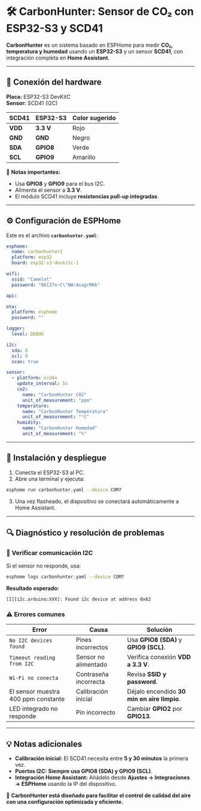 # 🛠️ CarbonHunter: Sensor de CO₂ con ESP32-S3 y SCD41

**CarbonHunter** es un sistema basado en ESPHome para medir **CO₂, temperatura y humedad** usando un **ESP32-S3** y un sensor **SCD41**, con integración completa en **Home Assistant**.

---

## 📡 Conexión del hardware

**Placa:** ESP32-S3 DevKitC  
**Sensor:** SCD41 (I2C)  

| **SCD41** | **ESP32-S3** | **Color sugerido** |
|-----------|--------------|--------------------|
| **VDD**   | **3.3 V**    | Rojo               |
| **GND**   | **GND**      | Negro              |
| **SDA**   | **GPIO8**    | Verde              |
| **SCL**   | **GPIO9**    | Amarillo           |

🔧 **Notas importantes:**
- Usa **GPIO8** y **GPIO9** para el bus I2C.
- Alimenta el sensor a **3.3 V**.
- El módulo SCD41 incluye **resistencias pull-up integradas**.

---

## ⚙️ Configuración de ESPHome

Este es el archivo **`carbonhunter.yaml`**:

```yaml
esphome:
  name: carbonhunter2
  platform: esp32
  board: esp32-s3-devkitc-1

wifi:
  ssid: "Camelot"
  password: "8K[Z7x~C\"NW:AsagrRKb"

api:

ota:
  platform: esphome
  password: ""

logger:
  level: DEBUG

i2c:
  sda: 8
  scl: 9
  scan: true

sensor:
  - platform: scd4x
    update_interval: 5s
    co2:
      name: "CarbonHunter CO2"
      unit_of_measurement: "ppm"
    temperature:
      name: "CarbonHunter Temperatura"
      unit_of_measurement: "°C"
    humidity:
      name: "CarbonHunter Humedad"
      unit_of_measurement: "%"

```

---

## 📲 Instalación y despliegue

1. Conecta el ESP32-S3 al PC.
2. Abre una terminal y ejecuta:

```bash
esphome run carbonhunter.yaml --device COM7
```

3. Una vez flasheado, el dispositivo se conectará automáticamente a Home Assistant.

---

## 🔍 Diagnóstico y resolución de problemas

### 🧪 Verificar comunicación I2C

Si el sensor no responde, usa:

```bash
esphome logs carbonhunter.yaml --device COM7
```

**Resultado esperado:**
```
[I][i2c.arduino:XXX]: Found i2c device at address 0x62
```

### ⚠️ Errores comunes

| **Error**                                          | **Causa**                          | **Solución**                                |
|----------------------------------------------------|------------------------------------|--------------------------------------------|
| `No I2C devices found`                             | Pines incorrectos                  | Usa **GPIO8 (SDA)** y **GPIO9 (SCL)**.      |
| `Timeout reading from I2C`                         | Sensor no alimentado               | Verifica conexión **VDD a 3.3 V**.          |
| `Wi-Fi no conecta`                                 | Contraseña incorrecta              | Revisa **SSID y password**.                 |
| El sensor muestra 400 ppm constante                | Calibración inicial                | Déjalo encendido **30 min en aire limpio**. |
| LED integrado no responde                          | Pin incorrecto                     | Cambiar **GPIO2** por **GPIO13**.           |

---

## 💡 Notas adicionales

- **Calibración inicial:** El SCD41 necesita entre **5 y 30 minutos** la primera vez.  
- **Puertos I2C:** **Siempre usa GPIO8 (SDA) y GPIO9 (SCL)**.  
- **Integración Home Assistant:** Añádelo desde **Ajustes → Integraciones → ESPHome** usando la IP del dispositivo.  

🎯 **CarbonHunter está diseñado para facilitar el control de calidad del aire con una configuración optimizada y eficiente.**

